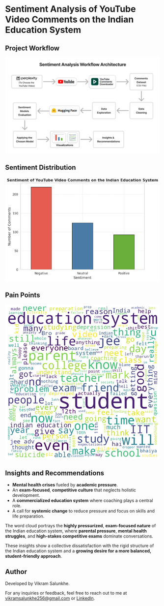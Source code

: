 # Sentiment Analysis of YouTube Video Comments on the Indian Education System

## Project Workflow

![Project Workflow](https://github.com/vikramsalunkhe256/youtube-comments-sentiment-analysis/blob/main/images/workflow_architecture.png)

## Sentiment Distribution

![Sentiment Distribution](https://github.com/vikramsalunkhe256/youtube-comments-sentiment-analysis/blob/main/images/sentiment_distribution.png)

## Pain Points

![Pain Points](https://github.com/vikramsalunkhe256/youtube-comments-sentiment-analysis/blob/main/images/word_cloud.png)

## Insights and Recommendations

- **Mental health crises** fueled by **academic pressure**.
- An **exam-focused**, **competitive culture** that neglects holistic development.
- A **commercialized education system** where coaching plays a central role.
- A call for **systemic change** to reduce pressure and focus on skills and life preparation.

The word cloud portrays the **highly pressurized**, **exam-focused nature** of the Indian education system, where **parental pressure**, **mental health struggles**, and **high-stakes competitive exams** dominate conversations.

These insights show a collective dissatisfaction with the rigid structure of the Indian education system and a **growing desire for a more balanced, student-friendly approach**.

## Author

Developed by Vikram Salunkhe.

For any inquiries or feedback, feel free to reach out to me at vikramsalunkhe256@gmail.com or [LinkedIn](https://www.linkedin.com/in/vikramsalunkhe256/).
